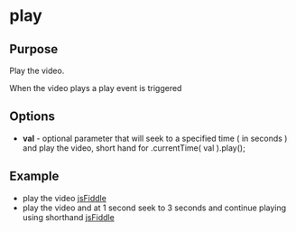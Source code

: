 # play #

## Purpose ##

Play the video.

When the video plays a play event is triggered

## Options ##

* **val** -  optional parameter that will seek to a specified time ( in seconds ) and play the video, short hand for .currentTime( val ).play();

## Example ##

* play the video [jsFiddle](http://jsfiddle.net/popcornjs/a4t4U/)
* play the video and at 1 second seek to 3 seconds and continue playing using shorthand [jsFiddle](http://jsfiddle.net/popcornjs/hhtEA/)
